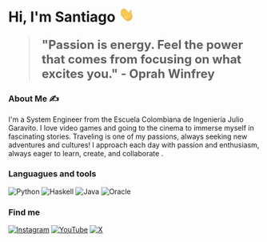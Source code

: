 <h1> Hi, I'm Santiago <img src="https://raw.githubusercontent.com/ABSphreak/ABSphreak/master/gifs/Hi.gif" height="30" /></h1>

<blockquote style="font-size: 24px;">
  <p><strong>"Passion is energy. Feel the power that comes from focusing on what excites you." - Oprah Winfrey</strong></p>
</blockquote>

### About Me ✍️
I'm a System Engineer from the Escuela Colombiana de Ingeniería Julio Garavito.
I love video games and going to the cinema to immerse myself in fascinating stories. Traveling is one of my passions, always seeking new adventures and cultures!
I approach each day with passion and enthusiasm, always eager to learn, create, and collaborate .

### Languagues and tools 
![Python](https://img.shields.io/badge/python-3670A0?style=for-the-badge&logo=python&logoColor=ffdd54)
![Haskell](https://img.shields.io/badge/Haskell-5e5086?style=for-the-badge&logo=haskell&logoColor=white)
![Java](https://img.shields.io/badge/java-%23ED8B00.svg?style=for-the-badge&logo=openjdk&logoColor=white)
![Oracle](https://img.shields.io/badge/oracle-%20red?style=for-the-badge&logo=oracle&logoColor=white)


### Find me
[![Instagram](https://img.shields.io/badge/Instagram%20-d62976?style=for-the-badge&logo=instagram&logoColor=white)](https://instagram.com/le.peanut_)
[![YouTube](https://img.shields.io/badge/Youtube-%23FF0000.svg?&style=for-the-badge&logo=youtube&logoColor=white)](https://youtube.com/@lepeanutbutter)
[![X](https://img.shields.io/badge/%20-black?style=for-the-badge&logo=x&logoColor=white)](https://x.com/ElPeanut_)
